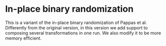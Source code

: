 # In-place binary randomization

This is a variant of the in-place binary randomization of Pappas et al. Differently
from the original version, in this version we add support to composing several
transformations in one run. We also modify it to be more memory efficient.
